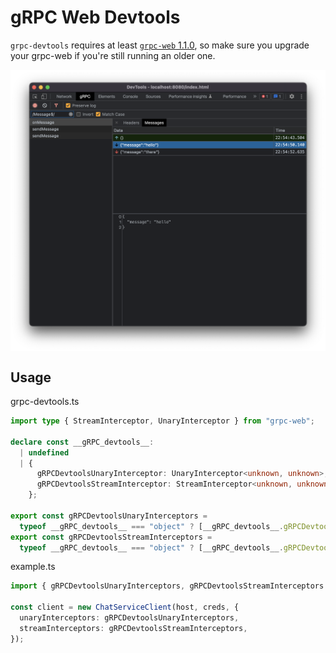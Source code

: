 # gRPC Web Devtools

`grpc-devtools` requires at least [`grpc-web` 1.1.0](https://grpc.io/blog/grpc-web-interceptor/), so make sure you upgrade your grpc-web if you're still running an older one.

<div style="display: flex; justify-content: center;">
  <img src="./demo.png" width='720px'/>
</div>

## Usage

grpc-devtools.ts

```ts
import type { StreamInterceptor, UnaryInterceptor } from "grpc-web";

declare const __gRPC_devtools__:
  | undefined
  | {
      gRPCDevtoolsUnaryInterceptor: UnaryInterceptor<unknown, unknown>;
      gRPCDevtoolsStreamInterceptor: StreamInterceptor<unknown, unknown>;
    };

export const gRPCDevtoolsUnaryInterceptors =
  typeof __gRPC_devtools__ === "object" ? [__gRPC_devtools__.gRPCDevtoolsUnaryInterceptor] : [];
export const gRPCDevtoolsStreamInterceptors =
  typeof __gRPC_devtools__ === "object" ? [__gRPC_devtools__.gRPCDevtoolsStreamInterceptor] : [];
```

example.ts

```ts
import { gRPCDevtoolsUnaryInterceptors, gRPCDevtoolsStreamInterceptors } from "./grpc-devtools";

const client = new ChatServiceClient(host, creds, {
  unaryInterceptors: gRPCDevtoolsUnaryInterceptors,
  streamInterceptors: gRPCDevtoolsStreamInterceptors,
});
```
